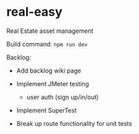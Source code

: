 # real-easy

Real Estate asset management

Build command: `npm run dev`

Backlog:
- Add backlog wiki page
- Implement JMeter testing
    - user auth (sign up/in/out)

- Implement SuperTest
- Break up route functionality for unit tests